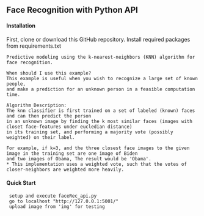 ## Face Recognition with Python API
#### Installation
First, clone or download this GitHub repository. Install required packages from requirements.txt

```
Predictive modeling using the k-nearest-neighbors (KNN) algorithm for face recognition.

When should I use this example?
This example is useful when you wish to recognize a large set of known people,
and make a prediction for an unknown person in a feasible computation time.

Algorithm Description:
The knn classifier is first trained on a set of labeled (known) faces and can then predict the person
in an unknown image by finding the k most similar faces (images with closet face-features under eucledian distance)
in its training set, and performing a majority vote (possibly weighted) on their label.

For example, if k=3, and the three closest face images to the given image in the training set are one image of Biden
and two images of Obama, The result would be 'Obama'.
* This implementation uses a weighted vote, such that the votes of closer-neighbors are weighted more heavily.
```

#### Quick Start
```
 setup and execute faceRec_api.py
 go to localhost "http://127.0.0.1:5001/"
 upload image from 'img' for testing
```


